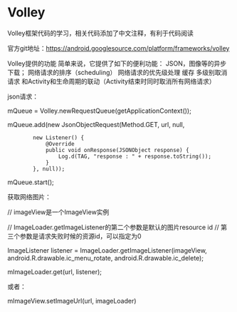 Volley
======
Volley框架代码的学习，相关代码添加了中文注释，有利于代码阅读

官方git地址：https://android.googlesource.com/platform/frameworks/volley 

Volley提供的功能
简单来说，它提供了如下的便利功能：
JSON，图像等的异步下载；
网络请求的排序（scheduling）
网络请求的优先级处理
缓存
多级别取消请求
和Activity和生命周期的联动（Activity结束时同时取消所有网络请求）

json请求：

mQueue = Volley.newRequestQueue(getApplicationContext());

mQueue.add(new JsonObjectRequest(Method.GET, url, null,

            new Listener() {
                @Override
                public void onResponse(JSONObject response) {
                    Log.d(TAG, "response : " + response.toString());
                }
            }, null));
            
mQueue.start();    

获取网络图片：

// imageView是一个ImageView实例

// ImageLoader.getImageListener的第二个参数是默认的图片resource id
// 第三个参数是请求失败时候的资源id，可以指定为0

ImageListener listener = ImageLoader.getImageListener(imageView,
android.R.drawable.ic_menu_rotate, android.R.drawable.ic_delete);

mImageLoader.get(url, listener);

或者：

mImageView.setImageUrl(url, imageLoader)


